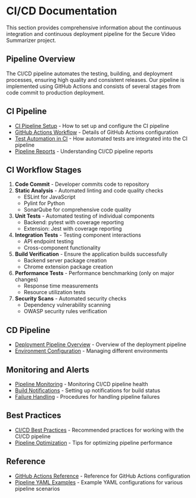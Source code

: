 # CI/CD Documentation

This section provides comprehensive information about the continuous integration and continuous deployment pipeline for the Secure Video Summarizer project.

## Pipeline Overview

The CI/CD pipeline automates the testing, building, and deployment processes, ensuring high quality and consistent releases. Our pipeline is implemented using GitHub Actions and consists of several stages from code commit to production deployment.

## CI Pipeline

- [CI Pipeline Setup](ci_pipeline_setup.md) - How to set up and configure the CI pipeline
- [GitHub Actions Workflow](github_actions_workflow.md) - Details of GitHub Actions configuration
- [Test Automation in CI](test_automation_ci.md) - How automated tests are integrated into the CI pipeline
- [Pipeline Reports](pipeline_reports.md) - Understanding CI/CD pipeline reports

## CI Workflow Stages

1. **Code Commit** - Developer commits code to repository
2. **Static Analysis** - Automated linting and code quality checks
   - ESLint for JavaScript
   - Pylint for Python
   - SonarQube for comprehensive code quality
3. **Unit Tests** - Automated testing of individual components
   - Backend: pytest with coverage reporting
   - Extension: Jest with coverage reporting
4. **Integration Tests** - Testing component interactions
   - API endpoint testing
   - Cross-component functionality
5. **Build Verification** - Ensure the application builds successfully
   - Backend server package creation
   - Chrome extension package creation
6. **Performance Tests** - Performance benchmarking (only on major changes)
   - Response time measurements
   - Resource utilization tests
7. **Security Scans** - Automated security checks
   - Dependency vulnerability scanning
   - OWASP security rules verification

## CD Pipeline

- [Deployment Pipeline Overview](../deployment/deployment_pipeline.md) - Overview of the deployment pipeline
- [Environment Configuration](../deployment/environment_configuration.md) - Managing different environments

## Monitoring and Alerts

- [Pipeline Monitoring](pipeline_monitoring.md) - Monitoring CI/CD pipeline health
- [Build Notifications](build_notifications.md) - Setting up notifications for build status
- [Failure Handling](failure_handling.md) - Procedures for handling pipeline failures

## Best Practices

- [CI/CD Best Practices](best_practices.md) - Recommended practices for working with the CI/CD pipeline
- [Pipeline Optimization](pipeline_optimization.md) - Tips for optimizing pipeline performance

## Reference

- [GitHub Actions Reference](github_actions_reference.md) - Reference for GitHub Actions configuration
- [Pipeline YAML Examples](pipeline_yaml_examples.md) - Example YAML configurations for various pipeline scenarios 